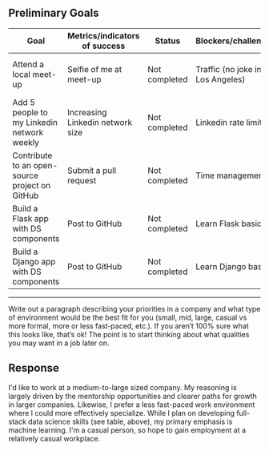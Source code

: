 ## Preliminary Goals

Goal | Metrics/indicators of success |	Status |	Blockers/challenges	| Deadline
--- | --- | --- | --- | ---
Attend a local meet-up | Selfie of me at meet-up | Not completed | Traffic (no joke in Los Angeles) | Before start of Lambda Labs
Add 5 people to my Linkedin network weekly | Increasing Linkedin network size | Not completed | Linkedin rate limits | Before March 2020
Contribute to an open-source project on GitHub | Submit a pull request | Not completed | Time management | Before end of Lambda Labs
Build a Flask app with DS components | Post to GitHub | Not completed | Learn Flask basics | Before start of Lambda X
Build a Django app with DS components | Post to GitHub | Not completed | Learn Django basics | During Lambda X


---

Write out a paragraph describing your priorities in a company and what type of environment would be the best fit for you (small, mid, large, casual vs more formal, more or less fast-paced, etc.). If you aren’t 100% sure what this looks like, that’s ok! The point is to start thinking about what qualities you may want in a job later on.



## Response

I'd like to work at a medium-to-large sized company. My reasoning is largely driven by the mentorship opportunities and clearer paths for growth in larger companies. Likewise, I prefer a less fast-paced work environment where I could more effectively specialize. While I plan on developing full-stack data science skills (see table, above), my primary emphasis is machine learning. I'm a casual person, so hope to gain employment at a relatively casual workplace. 
